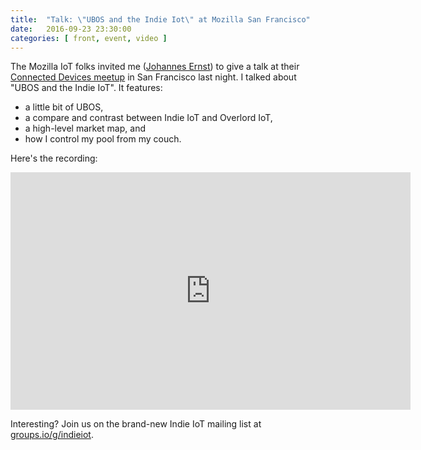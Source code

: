```yaml
---
title:  "Talk: \"UBOS and the Indie Iot\" at Mozilla San Francisco"
date:   2016-09-23 23:30:00
categories: [ front, event, video ]
---
```


The Mozilla IoT folks invited me ([Johannes Ernst](http://upon2020.com/)) to give a talk at their
[Connected Devices meetup](http://www.meetup.com/San-Francisco-Connected-Devices-Meetup/)
in San Francisco last night. I talked about "UBOS and the Indie IoT". It features:

* a little bit of UBOS,
* a compare and contrast between Indie IoT and Overlord IoT,
* a high-level market map, and
* how I control my pool from my couch.

Here's the recording:

<iframe src="https://air.mozilla.org/connected-devices-meetup-johannes-ernst-ubos-and-the-indie-iot-20160927/video/" width="640" height="380" frameborder="0" allowfullscreen></iframe>

Interesting? Join us on the brand-new Indie IoT mailing list at
[groups.io/g/indieiot](https://groups.io/g/indieiot).

